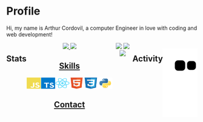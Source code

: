 <!--
**devriq/devriq** is a ✨ _special_ ✨ repository because its `README.md` (this file) appears on your GitHub profile.
-->
<h1>Profile</h1>
<p>Hi, my name is Arthur Cordovil, a computer Engineer in love with coding and web development!</p>

<div align="center" style="display:flex">
      <h2>Stats</h2>
      <a href="https://github.com/devriq">
      <img height="150rem" src="https://github-readme-stats.vercel.app/api?username=devriq&show_icons=true&theme=dracula&include_all_commits=true&count_private=true"/>
      <img height="150rem" src="https://github-readme-stats.vercel.app/api/top-langs/?username=devriq&layout=compact&langs_count=7&theme=dracula"/>
      <h2>Skills</h2>
    <div style="display:flex"><br>
        <img align="center" alt="Rafa-Js" height="30" width="40" src="https://raw.githubusercontent.com/devicons/devicon/master/icons/javascript/javascript-plain.svg">
        <img align="center" alt="Rafa-Ts" height="30" width="40" src="https://raw.githubusercontent.com/devicons/devicon/master/icons/typescript/typescript-plain.svg">
        <img align="center" alt="Rafa-React" height="30" width="40" src="https://raw.githubusercontent.com/devicons/devicon/master/icons/react/react-original.svg">
        <img align="center" alt="Rafa-HTML" height="30" width="40" src="https://raw.githubusercontent.com/devicons/devicon/master/icons/html5/html5-original.svg">
        <img align="center" alt="Rafa-CSS" height="30" width="40" src="https://raw.githubusercontent.com/devicons/devicon/master/icons/css3/css3-original.svg">
        <img align="center" alt="Rafa-Python" height="30" width="40" src="https://raw.githubusercontent.com/devicons/devicon/master/icons/python/python-original.svg">
    </div>
    <h2>Contact</h2>
    <div> 
      <a href="https://instagram.com/arthkin" target="_blank"><img src="https://img.shields.io/badge/-Instagram-%23E4405F?style=for-the-badge&logo=instagram&logoColor=white" target="_blank"></a> 
      <a href = "mailto:devriq.cordovil@gmail.com"><img src="https://img.shields.io/badge/-Gmail-%23333?style=for-the-badge&logo=gmail&logoColor=white" target="_blank"></a>
      <a href="https://www.linkedin.com/in/arthurhcordovil" target="_blank"><img src="https://img.shields.io/badge/-LinkedIn-%230077B5?style=for-the-badge&logo=linkedin&logoColor=white" target="_blank"></a> 
     </div>
     <h2>Activity</h2>
             
 ![Snake animation](https://github.com/devriq/devriq/blob/output/github-contribution-grid-snake.svg)
 
            
<div>


